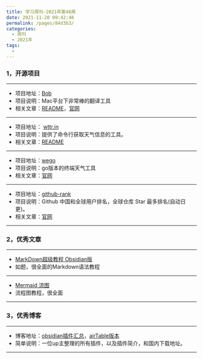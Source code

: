 ```yaml
---
title: 学习周刊-2021年第46周
date: 2021-11-20 09:42:48
permalink: /pages/84d3b3/
categories:
  - 周刊
  - 2021年
tags:
  - 
---
```



### **1，开源项目**

---

- 项目地址：[Bob](https://github.com/ripperhe/Bob)
- 项目说明：Mac平台下非常棒的翻译工具
- 相关文章：[README](https://github.com/ripperhe/Bob/blob/master/README.md)，[官网](https://ripperhe.gitee.io/bob/)

---

- 项目地址： [wttr.in](https://github.com/chubin/wttr.in)
- 项目说明：提供了命令行获取天气信息的工具。
- 相关文章：[README](https://github.com/chubin/wttr.in/blob/master/README.md)

---

- 项目地址：[wego](https://github.com/schachmat/wego)
- 项目说明：go版本的终端天气工具
- 相关文章：[官网](https://logseq.com/)

---

- 项目地址：[github-rank](https://github.com/jaywcjlove/github-rank)
- 项目说明：Github 中国和全球用户排名，全球仓库 Star 最多排名(自动日更)。
- 相关文章：[官网](https://wangchujiang.com/github-rank/)

---



###  2，优秀文章

---

-  [MarkDown超级教程 Obsidian版](https://publish.obsidian.md/csj-obsidian/0+-+Obsidian/Markdown/MarkDown%E8%B6%85%E7%BA%A7%E6%95%99%E7%A8%8B+Obsidian%E7%89%88)
- 如题，很全面的Markdown语法教程

----

-  [Mermaid 流图](https://publish.obsidian.md/csj-obsidian/0+-+Obsidian/Mermaid/Mermaid+%E6%B5%81%E5%9B%BE)
- 流程图教程，很全面

---

### **3，优秀博客**

---

- 博客地址：[obsidian插件汇总](https://ob.pory.app/)，[airTable版本](https://airtable.com/shrdmp10Lxmf5Wmgl/tblJqnWpcKURTjysX)
- 简单说明：一位up主整理的所有插件，以及插件简介，和国内下载地址。

---